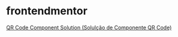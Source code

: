 # frontendmentor
 
[QR Code Component Solution (Solulção de Componente QR Code)](./qr-code-component-main)
